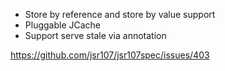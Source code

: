 - Store by reference and store by value support
- Pluggable JCache
- Support serve stale via annotation

https://github.com/jsr107/jsr107spec/issues/403
